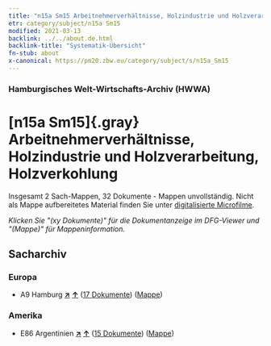 ```yaml
---
title: "n15a Sm15 Arbeitnehmerverhältnisse, Holzindustrie und Holzverarbeitung, Holzverkohlung"
etr: category/subject/n15a Sm15
modified: 2021-03-13
backlink: ../../about.de.html
backlink-title: "Systematik-Übersicht"
fn-stub: about
x-canonical: https://pm20.zbw.eu/category/subject/s/n15a_Sm15
---
```


### Hamburgisches Welt-Wirtschafts-Archiv (HWWA)
# [n15a Sm15]{.gray}&#8201; Arbeitnehmerverhältnisse, Holzindustrie und Holzverarbeitung, Holzverkohlung&#160; 




Insgesamt 2 Sach-Mappen, 32 Dokumente - Mappen unvollständig.
Nicht als Mappe aufbereitetes Material finden Sie unter [digitalisierte Microfilme](/film/h1_sh.de.html).

_Klicken Sie "(xy Dokumente)" für die Dokumentanzeige im DFG-Viewer und "(Mappe)" für Mappeninformation._

## Sacharchiv




### Europa

- A9 Hamburg [**&nearr;**](../../../geo/i/140905/about.de.html "Hamburg (alle Mappen)") [**&uarr;**](../../../geo/about.de.html#A9 "Ländersystematik") (<a href="https://pm20.zbw.eu/dfgview/sh/140905,145219" title="über: Hamburg : Arbeitnehmerverhältnisse, Holzindustrie und Holzverarbeitung, Holzverkohlung" target="_blank">17 Dokumente</a>) ([Mappe](../../../../folder/sh/1409xx/140905/1452xx/145219/about.de.html))

### Amerika

- E86 Argentinien [**&nearr;**](../../../geo/i/141692/about.de.html "Argentinien (alle Mappen)") [**&uarr;**](../../../geo/about.de.html#E86 "Ländersystematik") (<a href="https://pm20.zbw.eu/dfgview/sh/141692,145219" title="über: Argentinien : Arbeitnehmerverhältnisse, Holzindustrie und Holzverarbeitung, Holzverkohlung" target="_blank">15 Dokumente</a>) ([Mappe](../../../../folder/sh/1416xx/141692/1452xx/145219/about.de.html))


